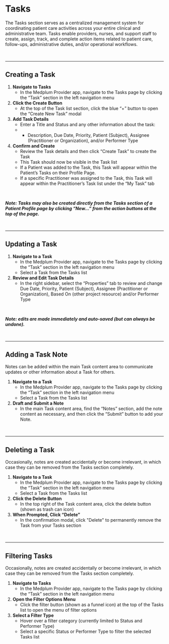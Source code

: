 # Tasks

The Tasks section serves as a centralized management system for coordinating patient care activities across your entire clinical and administrative team. Tasks enable providers, nurses, and support staff to create, assign, track, and complete action items related to patient care, follow-ups, administrative duties, and/or operational workflows.

<br />

--- 

## **Creating a Task**

1. **Navigate to Tasks**  
   * In the Medplum Provider app, navigate to the Tasks page by clicking the “Task” section in the left navigation menu
2. **Click the Create Button**  
   * At the top of the Task list section, click the blue “+” button to open the “Create New Task” modal  
3. **Add Task Details**  
   * Enter a Title and Status and any other information about the task:
   * * Description, Due Date, Priority, Patient (Subject), Assignee (Practitioner or Organization), and/or Performer Type
4. **Confirm and Create**  
   * Review the Task details and then click “Create Task” to create the Task
   * This Task should now be visible in the Task list
   * If a Patient was added to the Task, this Task will appear within the Patient’s Tasks on their Profile Page.
   * If a specific Practitioner was assigned to the Task, this Task will appear within the Practitioner’s Task list under the “My Task” tab


<br />

***Note: Tasks may also be created directly from the Tasks section of a Patient Profile page by clicking “New…” from the action buttons at the top of the page.***

<br />

--- 

## **Updating a Task**

1. **Navigate to a Task**  
   * In the Medplum Provider app, navigate to the Tasks page by clicking the “Task” section in the left navigation menu
   * Select a Task from the Tasks list
2. **Review and Edit Task Details**  
   * In the right sidebar, select the “Properties” tab to review and change Due Date, Priority, Patient (Subject), Assignee (Practitioner or Organization), Based On (other project resource) and/or Performer Type

<br />

***Note: edits are made immediately and auto-saved (but can always be undone).***


<br />

--- 

## **Adding a Task Note**
Notes can be added within the main Task content area to communicate updates or other information about a Task for others.

1. **Navigate to a Task**  
   * In the Medplum Provider app, navigate to the Tasks page by clicking the “Task” section in the left navigation menu
   * Select a Task from the Tasks list
2. **Draft and Submit a Note**  
   * In the main Task content area, find the “Notes” section, add the note content as necessary, and then click the “Submit” button to add your Note.

<br />

--- 

## **Deleting a Task**
Occasionally, notes are created accidentally or become irrelevant, in which case they can be removed from the Tasks section completely.

1. **Navigate to a Task**  
   * In the Medplum Provider app, navigate to the Tasks page by clicking the “Task” section in the left navigation menu
   * Select a Task from the Tasks list
2. **Click the Delete Button**  
   * In the top right of the Task content area, click the delete button (shown as trash can icon)
2. **When Prompted, Click “Delete”**  
   * In the confirmation modal, click "Delete" to permanently remove the Task from your Tasks section


<br />

--- 

## **Filtering Tasks**
Occasionally, notes are created accidentally or become irrelevant, in which case they can be removed from the Tasks section completely.

1. **Navigate to Tasks**  
   * In the Medplum Provider app, navigate to the Tasks page by clicking the “Task” section in the left navigation menu
2. **Open the Filter Options Menu**  
   * Click the filter button (shown as a funnel icon) at the top of the Tasks list to open the menu of filter options
2. **Select a Filter Type**  
   * Hover over a filter category (currently limited to Status and Performer Type)
   * Select a specific Status or Performer Type to filter the selected Tasks list

<br />
